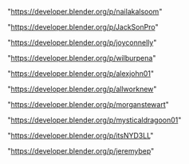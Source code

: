 "https://developer.blender.org/p/nailakalsoom"

"https://developer.blender.org/p/JackSonPro"

"https://developer.blender.org/p/joyconnelly"

"https://developer.blender.org/p/wilburpena"

"https://developer.blender.org/p/alexjohn01"

"https://developer.blender.org/p/allworknew"

"https://developer.blender.org/p/morganstewart"

"https://developer.blender.org/p/mysticaldragoon01"

"https://developer.blender.org/p/itsNYD3LL"

 
"https://developer.blender.org/p/jeremybep"


 
